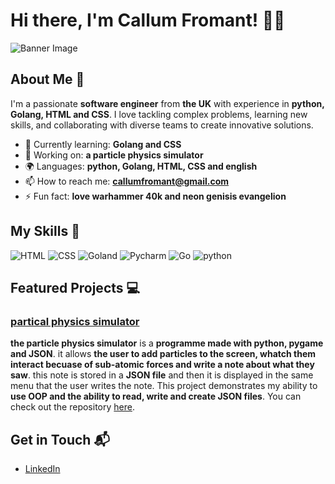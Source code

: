# Hi there, I'm Callum Fromant! 👋😁

![Banner Image](https://th.bing.com/th/id/OIP.V_jGvdkZKVw4vsasNb_rdAHaEK?w=270&h=180&c=7&r=0&o=7&dpr=1.3&pid=1.7&rm=3)

## About Me 💂

I'm a passionate **software engineer** from **the UK** with experience in **python, Golang, HTML and CSS**. I love tackling complex problems, learning new skills, and collaborating with diverse teams to create innovative solutions.

- 🌱 Currently learning: **Golang and CSS**
- 🔭 Working on: **a particle physics simulator**
- 🌍 Languages: **python, Golang, HTML, CSS and english**
- 📫 How to reach me: **callumfromant@gmail.com**
- ⚡ Fun fact: **love warhammer 40k and neon genisis evangelion**

## My Skills 🧠

![HTML](https://img.shields.io/badge/-HTML-E34F26?style=flat-square&logo=html5&logoColor=white)
![CSS](https://img.shields.io/badge/-CSS-1572B6?style=flat-square&logo=css3&logoColor=white)
![Goland](https://img.shields.io/badge/GoLand-000000?style=for-the-badge&logo=goland&logoColor=white)
![Pycharm](https://img.shields.io/badge/PyCharm-000000.svg?&style=for-the-badge&logo=PyCharm&logoColor=white)
![Go](https://img.shields.io/badge/Go-00ADD8?style=for-the-badge&logo=go&logoColor=white)
![python](https://img.shields.io/badge/Python-FFD43B?style=for-the-badge&logo=python&logoColor=blue)

## Featured Projects 💻

### [partical physics simulator](https://github.com/Exverge-Editz/Particle-physics-simulator)

**the particle physics simulator** is a **programme made with python, pygame and JSON**. it allows **the user to add particles to the screen, whatch them interact becuase of sub-atomic forces and write a note about what they saw**. this note is stored in a **JSON file** and then it is displayed in the same menu that the user writes the note. This project demonstrates my ability to **use OOP and the ability to read, write and create JSON files**. You can check out the repository [here](https://github.com/Exverge-Editz/Particle-physics-simulator).

## Get in Touch 📬

- [LinkedIn](www.linkedin.com/in/callum-fromant-b369b3372)


